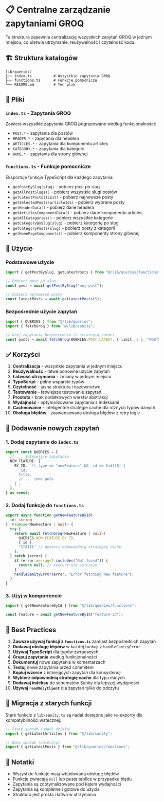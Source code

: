 # 📋 Centralne zarządzanie zapytaniami GROQ

Ta struktura zapewnia centralizację wszystkich zapytań GROQ w jednym miejscu, co ułatwia utrzymanie, reużywalność i czytelność kodu.

## 🏗️ Struktura katalogów

```
lib/queries/
├── index.ts          # Wszystkie zapytania GROQ
├── functions.ts      # Funkcje pomocnicze
└── README.md         # Ten plik
```

## 📁 Pliki

### `index.ts` - Zapytania GROQ

Zawiera wszystkie zapytania GROQ pogrupowane według funkcjonalności:

- `POST.*` - zapytania dla postów
- `HEADER.*` - zapytania dla headera
- `ARTICLES.*` - zapytania dla komponentu articles
- `CATEGORY.*` - zapytania dla kategorii
- `HOME.*` - zapytania dla strony głównej

### `functions.ts` - Funkcje pomocnicze

Eksportuje funkcje TypeScript dla każdego zapytania:

- `getPostBySlug(slug)` - pobierz post po slug
- `getAllPostSlugs()` - pobierz wszystkie slugi postów
- `getLatestPosts(limit)` - pobierz najnowsze posty
- `getSelectedPosts(articleIds)` - pobierz wybrane posty
- `getHeaderData()` - pobierz dane headera
- `getArticlesComponentData()` - pobierz dane komponentu articles
- `getAllCategories()` - pobierz wszystkie kategorie
- `getCategoryBySlug(slug)` - pobierz kategorię po slug
- `getCategoryPosts(slug)` - pobierz posty z kategorii
- `getHomePageComponents()` - pobierz komponenty strony głównej

## 🚀 Użycie

### Podstawowe użycie

```typescript
import { getPostBySlug, getLatestPosts } from "@/lib/queries/functions";

// Pobierz post po slug
const post = await getPostBySlug("moj-post");

// Pobierz najnowsze posty
const latestPosts = await getLatestPosts(5);
```

### Bezpośrednie użycie zapytań

```typescript
import { QUERIES } from "@/lib/queries";
import { fetchGroq } from "@/lib/sanity";

// Użyj zapytania bezpośrednio (z strategią cache)
const posts = await fetchGroq(QUERIES.POST.LATEST, { limit: 3 }, "POSTS");
```

## ✅ Korzyści

1. **Centralizacja** - wszystkie zapytania w jednym miejscu
2. **Reużywalność** - łatwe ponowne użycie zapytań
3. **Łatwość utrzymania** - zmiany w jednym miejscu
4. **TypeScript** - pełne wsparcie typów
5. **Czytelność** - jasna struktura i nazewnictwo
6. **Testowanie** - łatwiejsze testowanie zapytań
7. **Prostota** - brak dodatkowych warstw abstrakcji
8. **Wydajność** - optymalizowane zapytania z indeksami
9. **Cacheowanie** - inteligentne strategie cache dla różnych typów danych
10. **Obsługa błędów** - zaawansowana obsługa błędów z retry logic

## 🔧 Dodawanie nowych zapytań

### 1. Dodaj zapytanie do `index.ts`

```typescript
export const QUERIES = {
  // ... istniejące zapytania
  NEW_FEATURE: {
    BY_ID: `*[_type == "newFeature" && _id == $id][0] {
      _id,
      title,
      // ... inne pola
    }`,
  },
} as const;
```

### 2. Dodaj funkcję do `functions.ts`

```typescript
export async function getNewFeatureById(
  id: string
): Promise<NewFeature | null> {
  try {
    return await fetchGroq<NewFeature | null>(
      QUERIES.NEW_FEATURE.BY_ID,
      { id },
      "STATIC" // Wybierz odpowiednią strategię cache
    );
  } catch (error) {
    if (error.message?.includes("Not found")) {
      return null; // Feature nie istnieje
    }
    handleSanityError(error, "Error fetching new feature");
  }
}
```

### 3. Użyj w komponencie

```typescript
import { getNewFeatureById } from "@/lib/queries/functions";

const feature = await getNewFeatureById("feature-id");
```

## 🎯 Best Practices

1. **Zawsze używaj funkcji z `functions.ts`** zamiast bezpośrednich zapytań
2. **Dodawaj obsługę błędów** w każdej funkcji z `handleSanityError`
3. **Używaj TypeScript** dla typów zwracanych
4. **Grupuj zapytania** według funkcjonalności
5. **Dokumentuj** nowe zapytania w komentarzach
6. **Testuj** nowe zapytania przed commitem
7. **Kopiuj wzorce** z istniejących zapytań dla konsystencji
8. **Wybierz odpowiednią strategię cache** dla typu danych
9. **Dodawaj indeksy** do schematów Sanity dla lepszej wydajności
10. **Używaj `readOnlyClient`** dla zapytań tylko do odczytu

## 🔄 Migracja z starych funkcji

Stare funkcje z `lib/sanity.ts` są nadal dostępne jako re-exporty dla kompatybilności wstecznej:

```typescript
// Stary sposób (nadal działa)
import { getLatestArticles } from "@/lib/sanity";

// Nowy sposób (zalecany)
import { getLatestPosts } from "@/lib/queries/functions";
```

## 📝 Notatki

- Wszystkie funkcje mają wbudowaną obsługę błędów
- Funkcje zwracają `null` lub puste tablice w przypadku błędu
- Zapytania są zoptymalizowane pod kątem wydajności
- Zapytania są kompletne i gotowe do użycia
- Struktura jest prosta i łatwa w utrzymaniu
